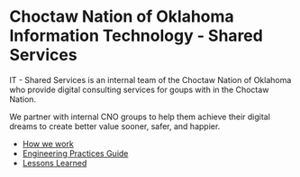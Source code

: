 # Choctaw Nation of Oklahoma Information Technology - Shared Services
IT - Shared Services is an internal team of the Choctaw Nation of Oklahoma who provide digital consulting services for goups with in the Choctaw Nation.

We partner with internal CNO groups to help them achieve their digital dreams to create better value sooner, safer, and happier.

* [How we work](https://github.com/cno-it-shared-services/how-we-work)
* [Engineering Practices Guide](https://github.com/cno-it-shared-services/engineering-practices-guide)
* [Lessons Learned](https://github.com/cno-it-shared-services/lessons-learned)

<!--

**Here are some ideas to get you started:**

🙋‍♀️ A short introduction - what is your organization all about?
🌈 Contribution guidelines - how can the community get involved?
👩‍💻 Useful resources - where can the community find your docs? Is there anything else the community should know?
🍿 Fun facts - what does your team eat for breakfast?
🧙 Remember, you can do mighty things with the power of [Markdown](https://docs.github.com/github/writing-on-github/getting-started-with-writing-and-formatting-on-github/basic-writing-and-formatting-syntax)
-->
